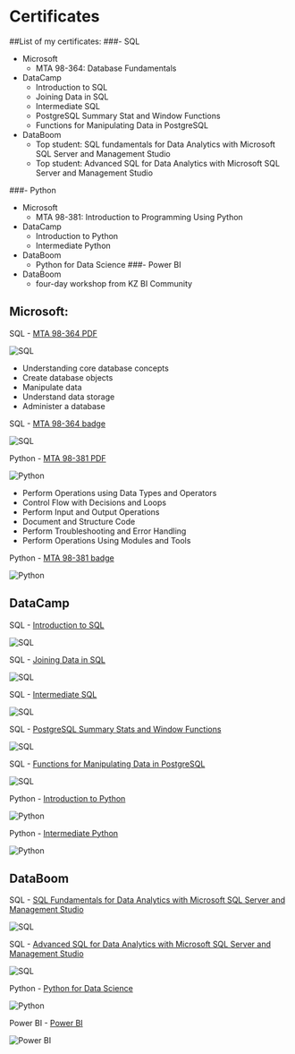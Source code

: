 # Certificates

##List of my certificates:
###- SQL
  - Microsoft
    - MTA 98-364: Database Fundamentals
  - DataCamp
    - Introduction to SQL
    - Joining Data in SQL
    - Intermediate SQL
    - PostgreSQL Summary Stat and Window Functions
    - Functions for Manipulating Data in PostgreSQL
  - DataBoom
    - Top student: SQL fundamentals for Data Analytics with Microsoft SQL Server and Management Studio
    - Top student: Advanced SQL for Data Analytics with Microsoft SQL Server and Management Studio

###- Python
  - Microsoft
    - MTA 98-381: Introduction to Programming Using Python
  - DataCamp
    - Introduction to Python
    - Intermediate Python
  - DataBoom
    - Python for Data Science
###- Power BI
  - DataBoom
    - four-day workshop from KZ BI Community


## Microsoft:
SQL - [MTA 98-364 PDF](https://github.com/AigulTok/Certificates/blob/main/Microsoft/Microsoft_Certified_Professional_Certificate_SQL.pdf) 

![SQL](https://github.com/AigulTok/Certificates/blob/main/Microsoft/Microsoft_Certified_Professional_Certificate_SQL.PNG)
    
- Understanding core database concepts
- Create database objects
- Manipulate data
- Understand data storage
- Administer a database

SQL - [MTA 98-364 badge](https://www.credly.com/badges/21b4f375-936a-4676-b0ec-be4f4f20686d?source=linked_in_profile) 

![SQL](https://github.com/AigulTok/Certificates/blob/main/Credly_badges/credly_sql.png)

Python - [MTA 98-381 PDF](https://github.com/AigulTok/Certificates/blob/main/Microsoft/Microsoft_Certified_Professional_Certificate_Python.pdf) 

![Python](https://github.com/AigulTok/Certificates/blob/main/Microsoft/Microsoft_Certified_Professional_Certificate_Python.PNG)

- Perform Operations using Data Types and Operators
- Control Flow with Decisions and Loops
- Perform Input and Output Operations
- Document and Structure Code
- Perform Troubleshooting and Error Handling
- Perform Operations Using Modules and Tools

Python - [MTA 98-381 badge](https://www.credly.com/badges/fb3ac42f-5bf3-4cdf-904c-bf3620d46908/linked_in?t=rcudi9) 

![Python](https://github.com/AigulTok/Certificates/blob/main/Credly_badges/credly_python.png)


## DataCamp

SQL - [Introduction to SQL](https://github.com/AigulTok/Certificates/blob/main/DataCamp/DataCamp_certificate_Introduction_to_SQL.pdf)

![SQL](https://github.com/AigulTok/Certificates/blob/main/DataCamp/DataCamp_certificate_Introduction_to_SQL.PNG)

SQL - [Joining Data in SQL](https://github.com/AigulTok/Certificates/blob/main/DataCamp/Datacamp_certificate_Joining_Data_in_SQL.pdf)

![SQL](https://github.com/AigulTok/Certificates/blob/main/DataCamp/Datacamp_certificate_Joining_Data_in_SQL.PNG)

SQL - [Intermediate SQL](https://github.com/AigulTok/Certificates/blob/main/DataCamp/DataCamp_certificate_Intermediate_SQL.pdf)

![SQL](https://github.com/AigulTok/Certificates/blob/main/DataCamp/DataCamp_certificate_Intermediate_SQL.PNG)

SQL - [PostgreSQL Summary Stats and Window Functions](https://github.com/AigulTok/Certificates/blob/main/DataCamp/DataCamp_certificate_PostgreSQL_Summary_Stats_and_Window_Functions.pdf)

![SQL](https://github.com/AigulTok/Certificates/blob/main/DataCamp/DataCamp_certificate_PostgreSQL_Summary_Stats_and_Window_Functions.PNG)

SQL - [Functions for Manipulating Data in PostgreSQL](https://github.com/AigulTok/Certificates/blob/main/DataCamp/DataCamp_certificate_Functions_for_Manipulating_Data_in_PostgreSQL.pdf)

![SQL](https://github.com/AigulTok/Certificates/blob/main/DataCamp/DataCamp_certificate_Functions_for_Manipulating_Data_in_PostgreSQL.PNG)

Python - [Introduction to Python](https://github.com/AigulTok/Certificates/blob/main/DataCamp/DataCamp_certificate_Introduction_to_Python.pdf)

![Python](https://github.com/AigulTok/Certificates/blob/main/DataCamp/DataCamp_certificate_Introduction_to_Python.PNG)

Python - [Intermediate Python](https://github.com/AigulTok/Certificates/blob/main/DataCamp/DataCamp_certificate_Intermediate_Python.pdf)

![Python](https://github.com/AigulTok/Certificates/blob/main/DataCamp/DataCamp_certificate_Intermediate_Python.PNG)


## DataBoom

SQL - [SQL Fundamentals for Data Analytics with Microsoft SQL Server and Management Studio](https://github.com/AigulTok/Certificates/blob/main/DataBoom/DataBoom_certificate_SQL_Basic.pdf)

![SQL](https://github.com/AigulTok/Certificates/blob/main/DataBoom/DataBoom_certificate_SQL_Fundamentals.PNG)

SQL - [Advanced SQL for Data Analytics with Microsoft SQL Server and Management Studio](https://github.com/AigulTok/Certificates/blob/main/DataBoom/DataBoom_certificate_SQL_Advanced.pdf)

![SQL](https://github.com/AigulTok/Certificates/blob/main/DataBoom/DataBoom_certificate_Advanced_SQL.PNG)

Python - [Python for Data Science](https://github.com/AigulTok/Certificates/blob/main/DataBoom/DataBoom_certificate_Python.pdf)

![Python](https://github.com/AigulTok/Certificates/blob/main/DataBoom/DataBoom_certificate_Python_for_Data_Science.PNG)

Power BI - [Power BI](https://github.com/AigulTok/Certificates/blob/main/DataBoom/DataBoom_BI_Workshop.pdf)

![Power BI](https://github.com/AigulTok/Certificates/blob/main/DataBoom/DataBoom_BI_Workshop.PNG)